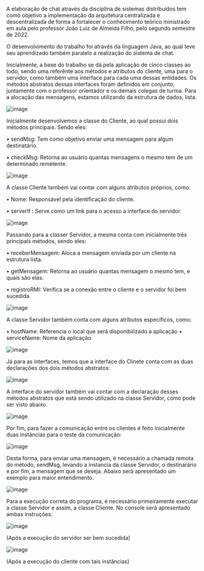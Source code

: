 A elaboração de chat através da disciplina de sistemas distribuídos tem como objetivo a implementação da arquitetura centralizada e descentralizada de forma a fortalecer o conhecimento teórico ministrado em aula pelo professor João Luiz de Almeida Filho, pelo segundo semestre de 2022.

O desenvolvimento do trabalho foi através da linguagem Java, ao qual teve seu aprendizado também paralelo a realização do sistema de chat.

Inicialmente, a base do trabalho se dá pela aplicação de cinco classes ao todo, sendo uma referênte aos métodos e atributos do cliente, uma para o servidor, como também uma interface para cada uma dessas entidades. Os métodos abstratos dessas interfaces foram definidos em conjunto, juntamente com o professor orientador e os demais colegas de turma. Para a alocação das mensagens, estamos utilizando da estrutura de dados, lista.

![image](https://user-images.githubusercontent.com/105815500/206909303-bb6042fc-a315-4de7-bf7a-939606b5c2eb.png)

Inicialmente desenvolvemos a classe do Cliente, ao qual possui dois métodos principais. Sendo eles: 

•	sendMsg: Tem como objetivo enviar uma mensagem para algum destinatário.

•	checkMsg: Retorna ao usuário quantas mensagens o mesmo tem de um determinado remetente.

![image](https://user-images.githubusercontent.com/105815500/206910157-306ea9be-16b7-43c2-a4c7-e9e2f613eba8.png)

A classe Cliente também vai contar com alguns atributos próprios, como:

•	Nome: Responsável pela identificação do cliente.

•	serverIf : Serve como um link para o acesso a interface do servidor.

![image](https://user-images.githubusercontent.com/105815500/206910199-119b5cc5-d9cc-4434-ba89-0b6a48379f73.png)

Passando para a classer Servidor, a mesma conta com inicialmente três principais métodos, sendo eles:

•	receberMensagem: Aloca a mensagem enviada por um cliente na estrutura lista.

•	getMensagem: Retorna ao usuário quantas mensagem o mesmo tem, e quais são elas.

• registroRMI: Verifica se a conexão entre o cliente e o servidor foi bem sucedida.

![image](https://user-images.githubusercontent.com/105815500/206910674-6face70b-7101-4eda-90e9-321262ef6162.png)

A classe Servidor também conta com alguns atributos específicos, como:

• hostName: Referencia o local que será disponibilizado a aplicação
• serviceName: Nome da aplicação

![image](https://user-images.githubusercontent.com/105815500/206910844-8827e2bc-2b35-41ec-87ee-e82ba13c4bab.png)

Já para as interfaces, temos que a interface do Clinete conta com as duas declarações dos dois métodos abstratos:

![image](https://user-images.githubusercontent.com/105815500/206911185-b91cdb02-66d9-49b8-a6a6-dd5b6b9f20a2.png)

A interface do servidor também vai contar com a declaração desses métodos abstratos que está sendo utilizado na classe Servidor, como pode ser visto abaixo.

![image](https://user-images.githubusercontent.com/105815500/206911211-87f99c8a-8581-4ed7-a3b9-6837913cb7e2.png)

Por fim, para fazer a comunicação entre os clientes é feito inicialmente duas instâncias para o teste da comunicação:

![image](https://user-images.githubusercontent.com/105815500/206911390-3ca378d7-23fb-417e-9fac-00fda2cfd94a.png)

Desta forma, para enviar uma mensagem, é necessário a chamada remota do método, sendMsg, levando a instancia da classe Servidor, o destinarário e por fim, a mensagem que se deseja. Abaixo será apresentado um exemplo para maior entendimento.

![image](https://user-images.githubusercontent.com/105815500/206911511-dd5b455d-e004-4644-968d-650038585908.png)

Para a execução correta do programa, é necessário primeiramente executar a classe Servidor e assim, a classe Cliente. No console será apresentado ambas instruções:

![image](https://user-images.githubusercontent.com/105815500/206911642-b1951bf5-6631-46a7-bb1c-5e427191a556.png)

(Após a execução do servidor ser bem sucedida)

![image](https://user-images.githubusercontent.com/105815500/206911702-68e2a4cb-4fc3-476a-ada1-b240c7f4c5c9.png)

(Após a execução do cliente com tais instâncias)
